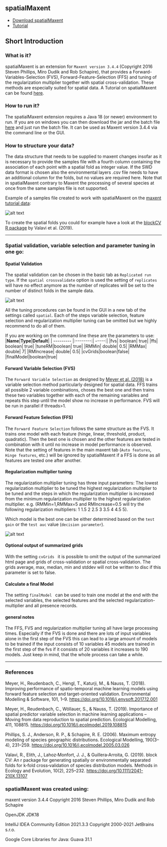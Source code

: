 ## spatialMaxent

* [Download spatialMaxent](https://github.com/Nature40/spatialMaxent/raw/main/out/artifacts/spatialMaxent_jar.zip)
* [Tutorial](https://nature40.github.io/spatialMaxentPaper/)

## Short Introduction

### What is it?
spatialMaxent is an extension for `Maxent version 3.4.4` (Copyright 2016 Steven Phillips, Miro Dudik and Rob Schapire), that provides a Forward-Variables-Selection (FVS), Forward-Feature-Selection (FFS) and tuning of the regularization multiplier together with spatial cross-validation. These methods are especially suited for spatial data. A Tutorial on spatialMaxent can be found [here](https://nature40.github.io/spatialMaxentPaper/).

### How to run it?

The spatialMaxent extension requires a Java 18 (or newer) environment to run. If you are on windows you can then download the jar and the batch file [here](https://github.com/Nature40/spatialMaxent/raw/main/out/artifacts/spatialMaxent_jar.zip) and just run the batch file. It can be used as Maxent version 3.4.4 via the command line or the GUI. 

### How to structure your data?

The data structure that needs to be supplied to maxent changes insofar as it is necessary to provide the samples file with a fourth column containing the association of each point with a spatial fold as integer value. If the SWD data format is chosen also the environmental layers .csv file needs to have an additional column for the folds, but no values are required here. Note that in spatialMaxent contrary to Maxent the processing of several species at once from the same samples file is not supported.

Example of a samples file created to work with spatialMaxent on the [maxent tutorial data](https://biodiversityinformatics.amnh.org/open_source/maxent/):

![alt text](https://github.com/Baldl/spatialMaxent/blob/main/images/settings3.png)

To create the spatial folds you could for example have a look at the [blockCV R package](https://doi.org/10.1111/2041-210X.13107) by Valavi et al. (2019).
___

### Spatial validation, variable selection and parameter tuning in one go:
#### Spatial Validation

The spatial validation can be chosen in the basic tab as `Replicated run type`. If the `spatial crossvalidate` option is used the setting of `replicates` will have no effect anymore as the number of replicates will be set to the number of distinct folds in the sample data. 

![alt text](https://github.com/Baldl/spatialMaxent/blob/main/images/settings1.png)



All the tuning procedures can be found in the GUI in a new tab of the settings called `spatial`. Each of the steps variable selection, feature selection and regularization multiplier tuning can be omitted but we highly recommend to do all of them.

If you are working on the command line these are the parameters to use:
|**Name**|**Type**|**Default**|
| --------- |:--------:| -----:|
|fvs| boolean| true|
|ffs| boolean| true|
|tuneRM|boolean| true|
|RMMin| double| 0.5|
|RMMax| double| 7|
|RMIncrease| double| 0.5|
|cvGrids|boolean|false|
|finalModel|boolean|true|




#### Forward Variable Selection (FVS)

The `Forward Variable Selection` as designed by [Meyer et al. (2018)](https://doi.org/10.1016/j.envsoft.2017.12.001) is a variable selection method particularly designed for spatial data. FFS trains all possible 2 variable combinations, choses the best one and then trains these two variables together with each of the remaining variables and repeats this step until the model show no increase in performance. FVS will be run in parallel if threads>1.

#### Forward Feature Selection (FFS)
The `Forward Feature Selection` follows the same structure as the FVS. It trains one model with each feature (hinge, linear, threshold, product, quadratic). Then the best one is chosen and the other features are tested in combination with it until no increase in model performance is observed. Note that the setting of features in the main maxent tab (`Auto features`, `Hinge features`, etc.) will be ignored by spatialMaxent if a FFS is done as all features are tested one after another.

#### Regularization multiplier tuning
The regularization multiplier tuning has three input parameters: The lowest regularization multiplier to be tuned the highest regularization multiplier to be tuned and the steps in which the regularization multiplier is increased from the minimum regularization multiplier to the highest regularization multiplier. e.g. (RMMin=1,RMMax=5 and RMIncrease=0.5 will try the following regularization multipliers: 1 1.5 2 2.5 3 3.5 4 4.5 5).

Which model is the best one can be either determined based on the `test gain` or the `test auc` value (`decision parameter`).

![alt text](https://github.com/Baldl/spatialMaxent/blob/main/images/settings2.png)

#### Optional output of summarized grids
With the setting `cvGrids ` it is possible to omit the output of the summarized html page and grids of cross-validation or spatial cross-validation. The grids average, max, median, min and stddev will not be written to disc if this parameter is set to false.

#### Calculate a final Model
The setting `finalModel ` can be used to train one model at the end with the selected variables, the selected features and the selected regularization-multiplier and all presence records. 


#### general notes
The FFS, FVS and regularization multiplier tuning all have large processing times. Especially if the FVS is done and there are lots of input variables alone in the first step of the FVS this can lead to a large amount of models to be trained if the input consists of 10 variables 45 models are trained in the first step of the fvs if it consists of 20 variables it increases to 190 models. Just keep in mind, that the whole process can take a while.
 
___

### References

Meyer, H., Reudenbach, C., Hengl, T., Katurji, M., & Nauss, T. (2018). Improving performance of spatio-temporal machine learning models using forward feature selection and target-oriented validation. Environmental Modelling & Software, 101, 1–9. https://doi.org/10.1016/j.envsoft.2017.12.001

Meyer, H., Reudenbach, C., Wöllauer, S., & Nauss, T. (2019). Importance of spatial predictor variable selection in machine learning applications – Moving from data reproduction to spatial prediction. Ecological Modelling, 411, 108815. https://doi.org/10.1016/j.ecolmodel.2019.108815

Phillips, S. J., Anderson, R. P., & Schapire, R. E. (2006). Maximum entropy modeling of species geographic distributions. Ecological Modelling, 190(3–4), 231–259. https://doi.org/10.1016/j.ecolmodel.2005.03.026

Valavi, R., Elith, J., Lahoz‐Monfort, J. J., & Guillera‐Arroita, G. (2019). block CV: An r package for generating spatially or environmentally separated folds for k‐fold cross‐validation of species distribution models. Methods in Ecology and Evolution, 10(2), 225–232. https://doi.org/10.1111/2041-210X.13107

### spatialMaxent was created using:

maxent version 3.4.4 Copyright 2016 Steven Phillips, Miro Dudik and Rob Schapire

OpenJDK JDK18

IntelliJ IDEA Community Edition 2021.3.3 Copyright 2000-2021 JetBrains s.r.o.


Google Core Libraries for Java: Guava 31.1
